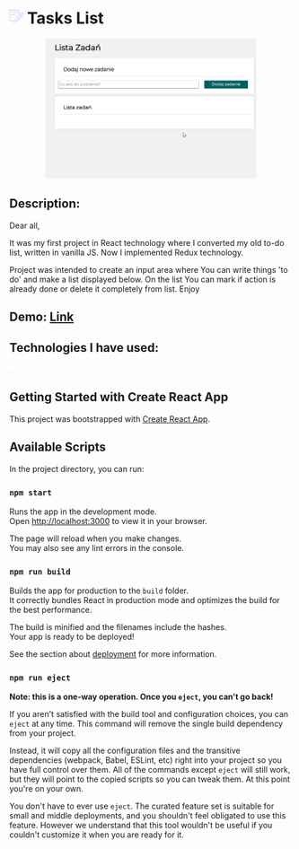 # <img src="public/mini.png" height="25"/> **Tasks List**

<p align="center">
<img src="images/to-do-list.gif" height="250"/>
</p>


## Description: 
Dear all,

It was my first project in React technology where I converted my old to-do list, written in vanilla JS. 
Now I implemented Redux technology.

Project was intended to create an input area where You can write things 'to do' and make a list displayed below. On the list You can mark if action is already done or delete it completely from list. Enjoy

## Demo:  [Link](https://gosia-magdzik.github.io/todo-list-react/)

## Technologies I have used:

<img src="images/css.png" height="1em" width="1em"/> <img src="images/html-1.png" height="1em" width="1em"/> <img src="images/javascript-1.png" height="1em" width="1em"/> <img src="images/react.png" height="1em" width="1em"/> <img src="images/redux.png" height="1em" width="1em"/> <img src="images/styledComponents.png" height="1em" width="1em"/> 


## Getting Started with Create React App

This project was bootstrapped with [Create React App](https://github.com/facebook/create-react-app).

## Available Scripts

In the project directory, you can run:

### `npm start`

Runs the app in the development mode.\
Open [http://localhost:3000](http://localhost:3000) to view it in your browser.

The page will reload when you make changes.\
You may also see any lint errors in the console.


### `npm run build`

Builds the app for production to the `build` folder.\
It correctly bundles React in production mode and optimizes the build for the best performance.

The build is minified and the filenames include the hashes.\
Your app is ready to be deployed!

See the section about [deployment](https://facebook.github.io/create-react-app/docs/deployment) for more information.

### `npm run eject`

**Note: this is a one-way operation. Once you `eject`, you can't go back!**

If you aren't satisfied with the build tool and configuration choices, you can `eject` at any time. This command will remove the single build dependency from your project.

Instead, it will copy all the configuration files and the transitive dependencies (webpack, Babel, ESLint, etc) right into your project so you have full control over them. All of the commands except `eject` will still work, but they will point to the copied scripts so you can tweak them. At this point you're on your own.

You don't have to ever use `eject`. The curated feature set is suitable for small and middle deployments, and you shouldn't feel obligated to use this feature. However we understand that this tool wouldn't be useful if you couldn't customize it when you are ready for it.

